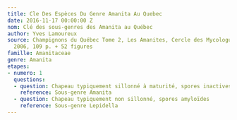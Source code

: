 ```yaml
---
title: Cle Des Espèces Du Genre Amanita Au Quebec
date: 2016-11-17 00:00:00 Z
nom: Clé des sous-genres des Amanita au Québec
author: Yves Lamoureux
source: Champignons du Québec Tome 2, Les Amanites, Cercle des Mycologues de Montréal,
  2006, 109 p. + 52 figures
famille: Amanitaceae
genre: Amanita
etapes:
- numero: 1
  questions:
  - question: Chapeau typiquement sillonné à maturité, spores inactives dans le melzer
    reference: Sous-genre Amanita
  - question: Chapeau typiquement non sillonné, spores amyloïdes
    reference: Sous-genre Lepidella
---
```


